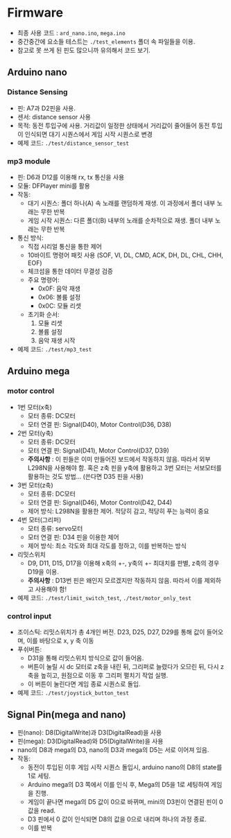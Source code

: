 # Firmware
- 최종 사용 코드 : `ard_nano.ino`, `mega.ino`
- 중간중간에 요소들 테스트는 `./test_elements` 폴더 속 파일들을 이용.
- 참고로 못 쓰게 된 핀도 많으니까 유의해서 코드 보기.

## Arduino nano
### Distance Sensing
- 핀: A7과 D2핀을 사용.
- 센서: distance sensor 사용
- 목적: 동전 투입구에 사용. 거리값이 일정한 상태에서 거리값이 줄어들어 동전 투입이 인식되면 대기 시퀀스에서 게임 시작 시퀀스로 변경
- 예제 코드: `./test/distance_sensor_test`

### mp3 module
- 핀: D6과 D12를 이용해 rx, tx 통신을 사용
- 모듈: DFPlayer mini를 활용
- 작동:
  - 대기 시퀀스: 폴더 하나(A) 속 노래를 랜덤하게 재생. 이 과정에서 폴더 내부 노래는 무한 반복
  - 게임 시작 시퀀스: 다른 폴더(B) 내부의 노래를 순차적으로 재생. 폴더 내부 노래는 무한 반복
- 통신 방식:
  - 직접 시리얼 통신을 통한 제어
  - 10바이트 명령어 패킷 사용 (SOF, VI, DL, CMD, ACK, DH, DL, CHL, CHH, EOF)
  - 체크섬을 통한 데이터 무결성 검증
  - 주요 명령어:
    - 0x0F: 음악 재생
    - 0x06: 볼륨 설정
    - 0x0C: 모듈 리셋
  - 초기화 순서:
    1. 모듈 리셋
    2. 볼륨 설정
    3. 음악 재생 시작
- 예제 코드: `./test/mp3_test`

## Arduino mega
### motor control
- 1번 모터(x축)
  - 모터 종류: DC모터
  - 모터 연결 핀: Signal(D40), Motor Control(D36, D38)
- 2번 모터(y축)
  - 모터 종류: DC모터
  - 모터 연결 핀: Signal(D41), Motor Control(D37, D39)
  - **주의사항** : 이 핀들은 이미 만들어진 보드에서 작동하지 않음. 따라서 외부 L298N을 사용해야 함. 혹은 z축 핀을 y축에 활용하고 3번 모터는 서보모터를 활용하는 것도 방법... (쓴다면 D35 핀을 사용)
- 3번 모터(z축)
  - 모터 종류: DC모터
  - 모터 연결 핀: Signal(D46), Motor Control(D42, D44)
  - 제어 방식: L298N을 활용한 제어. 적당히 감고, 적당히 푸는 능력이 중요
- 4번 모터(그리퍼)
  - 모터 종류: servo모터
  - 모터 연결 핀: D34 핀을 이용한 제어
  - 제어 방식: 최소 각도와 최대 각도를 정하고, 이를 반복하는 방식
- 리밋스위치
  - D9, D11, D15, D17을 이용해 x축의 +-, y축의 +- 최대치를 판별, z축의 경우 D19을 이용.
  - **주의사항** : D13번 핀은 왜인지 모르겠지만 작동하지 않음. 따라서 이를 제외하고 사용해야 함!
- 예제 코드: `./test/limit_switch_test`, `./test/motor_only_test`

### control input
- 조이스틱: 리밋스위치가 총 4개인 버전. D23, D25, D27, D29를 통해 값이 들어오며, 이를 바탕으로 x, y 축 이동
- 푸쉬버튼:
  - D31을 통해 리밋스위치 방식으로 값이 들어옴.
  - 버튼이 눌릴 시 dc 모터로 z축을 내린 뒤, 그리퍼로 늘렸다가 오므린 뒤, 다시 z축을 높히고, 원점으로 이동 후 그리퍼 펼치기 작업 실행.
  - 이 버튼이 눌린다면 게임 종료 시퀀스로 돌입.
- 예제 코드: `./test/joystick_button_test`

## Signal Pin(mega and nano)
- 핀(nano): D8(DigitalWrite)과 D3(DigitalRead)을 사용
- 핀(mega): D3(DigitalRead)와 D5(DigitalWrite)을 사용
- nano의 D8과 mega의 D3, nano의 D3과 mega의 D5는 서로 이어져 있음.
- 작동:
  - 동전이 투입된 이후 게임 시작 시퀀스 돌입시, arduino nano의 D8의 state를 1로 세팅.
  - Arduino mega의 D3 쪽에서 이를 인식 후, Mega의 D5을 1로 세팅하여 게임을 진행.
  - 게임이 끝나면 mega의 D5 값이 0으로 바뀌며, mini의 D3핀이 연결된 핀이 0 값을 read.
  - D3 핀에서 0 값이 인식되면 D8의 값을 0으로 내리며 하나의 과정 종료.
  - 이를 반복
